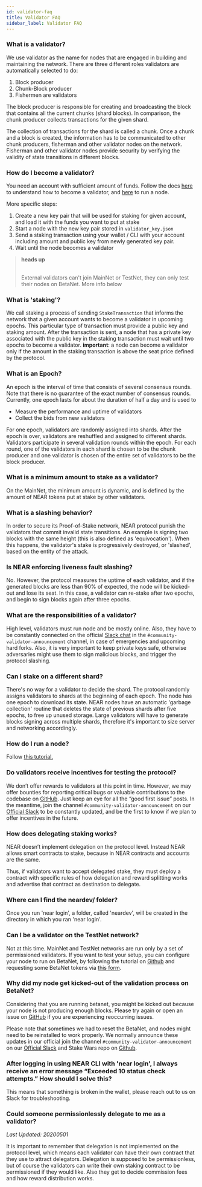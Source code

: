 ```yaml
---
id: validator-faq
title: Validator FAQ
sidebar_label: Validator FAQ
---
```


### What is a validator?

We use validator as the name for nodes that are engaged in building and maintaining the network. There are three different roles validators are automatically selected to do:

1. Block producer
2. Chunk-Block producer
3. Fishermen are validators

The block producer is responsible for creating and broadcasting the block that contains all the current chunks (shard blocks). In comparison, the chunk producer collects transactions for the given shard.

The collection of transactions for the shard is called a chunk. Once a chunk and a block is created, the information has to be communicated to other chunk producers, fisherman and other validator nodes on the network. Fisherman and other validator nodes provide security by verifying the validity of state transitions in different blocks.

### How do I become a validator?

You need an account with sufficient amount of funds.
Follow the docs [here](/docs/validator/staking) to understand how to become a validator, and [here](/docs/local-setup/running-a-node) to run a node.

More specific steps:
1. Create a new key pair that will be used for staking for given account, and load it with the funds you want to put at stake
2. Start a node with the new key pair stored in `validator_key.json`
3. Send a staking transaction using your wallet / CLI with your account including amount and public key from newly generated key pair.
4. Wait until the node becomes a validator

<blockquote class="warning">
<strong>heads up</strong><br><br>

External validators can't join MainNet or TestNet, they can only test their nodes on BetaNet. More info below

</blockquote>

### What is 'staking'?

We call staking a process of sending `StakeTransaction` that informs the network that a given account wants to become a validator in upcoming epochs. This particular type of transaction must provide a public key and staking amount. After the transaction is sent, a node that has a private key associated with the public key in the staking transaction must wait until two epochs to become a validator.
**important**: a node can become a validator only if the amount in the staking transaction is above the seat price defined by the protocol.

### What is an Epoch?

An epoch is the interval of time that consists of several consensus rounds. Note that there is no guarantee of the exact number of consensus rounds. Currently, one epoch lasts for about the duration of half a day and is used to
- Measure the performance and uptime of validators
- Collect the bids from new validators

For one epoch, validators are randomly assigned into shards. After the epoch is over, validators are reshuffled and assigned to different shards.
Validators participate in several validation rounds within the epoch. For each round, one of the validators in each shard is chosen to be the chunk producer and one validator is chosen of the entire set of validators to be the block producer.

### What is a minimum amount to stake as a validator?

On the MainNet, the minimum amount is dynamic, and is defined by the amount of NEAR tokens put at stake by other validators.

### What is a slashing behavior?

In order to secure its Proof-of-Stake network, NEAR protocol punish the validators that commit invalid state transitions. An example is signing two blocks with the same height (this is also defined as 'equivocation'). When this happens, the validator's stake is progressively destroyed, or 'slashed', based on the entity of the attack.

### Is NEAR enforcing liveness fault slashing?

No. However, the protocol measures the uptime of each validator, and if the generated blocks are less than 90% of expected, the node will be kicked-out and lose its seat. In this case, a validator can re-stake after two epochs, and begin to sign blocks again after three epochs.

### What are the responsibilities of a validator?

High level, validators must run node and be mostly online. Also, they have to be constantly connected on the official [Slack chat](https://near.chat) in the `#community-validator-announcement` channel, in case of emergencies and upcoming hard forks.
Also, it is very important to keep private keys safe, otherwise adversaries might use them to sign malicious blocks, and trigger the protocol slashing.

### Can I stake on a different shard?

There's no way for a validator to decide the shard. The protocol randomly assigns validators to shards at the beginning of each epoch. The node has one epoch to download its state. NEAR nodes have an automatic 'garbage collection' routine that deletes the state of previous shards after five epochs, to free up unused storage.
Large validators will have to generate blocks signing across multiple shards, therefore it's important to size server and networking accordingly.

### How do I run a node?

Follow [this tutorial.](local-setup/running-a-node.md)

### Do validators receive incentives for testing the protocol?

We don’t offer rewards to validators at this point in time. However, we may offer bounties for reporting critical bugs or valuable contributions to the codebase on [GitHub](https://github.com/nearprotocol/nearcore). Just keep an eye for all the “good first issue” posts. In the meantime, join the channel `#community-validator-announcement` on our [Official Slack](https://near.chat) to be constantly updated, and be the first to know if we plan to offer incentives in the future.

### How does delegating staking works?

NEAR doesn’t implement delegation on the protocol level.
Instead NEAR allows smart contracts to stake, because in NEAR contracts and accounts are the same.

Thus, if validators want to accept delegated stake, they must deploy a contract with specific rules of how delegation and reward splitting works and advertise that contract as destination to delegate.

### Where can I find the neardev/ folder?

Once you run 'near login', a folder, called 'neardev', will be created in the directory in which you ran 'near login'.

### Can I be a validator on the TestNet network?

Not at this time. MainNet and TestNet networks are run only by a set of permissioned validators. If you want to test your setup, you can configure your node to run on BetaNet, by following the tutorial on [Github](https://github.com/nearprotocol/stakewars) and requesting some BetaNet tokens via [this form](https://forms.gle/kZk2Gv79TB9qm3KP7).

### Why did my node get kicked-out of the validation process on BetaNet?

Considering that you are running betanet, you might be kicked out because your node is not producing enough blocks. Please try again or open an issue on [GitHub](https://github.com/nearprotocol/stakewars) if you are experiencing reoccurring issues.

Please note that sometimes we had to reset the BetaNet, and nodes might need to be reinstalled to work properly. We normally announce these updates in our official join the channel `#community-validator-announcement` on our [Official Slack](https://near.chat) and Stake Wars repo on [Github](https://github.com/nearprotocol/stakewars).

### After logging in using NEAR CLI with 'near login', I always receive an error message “Exceeded 10 status check attempts.” How should I solve this?

This means that something is broken in the wallet, please reach out to us on Slack for troubleshooting.

### Could someone permissionlessly delegate to me as a validator?
*Last Updated: 20200501*

It is important to remember that delegation is not implemented on the protocol level, which means each validator can have their own contract that they use to attract delegators. Delegation is supposed to be permissionless, but of course the validators can write their own staking contract to be permissioned if they would like. Also they get to decide commission fees and how reward distribution works.
